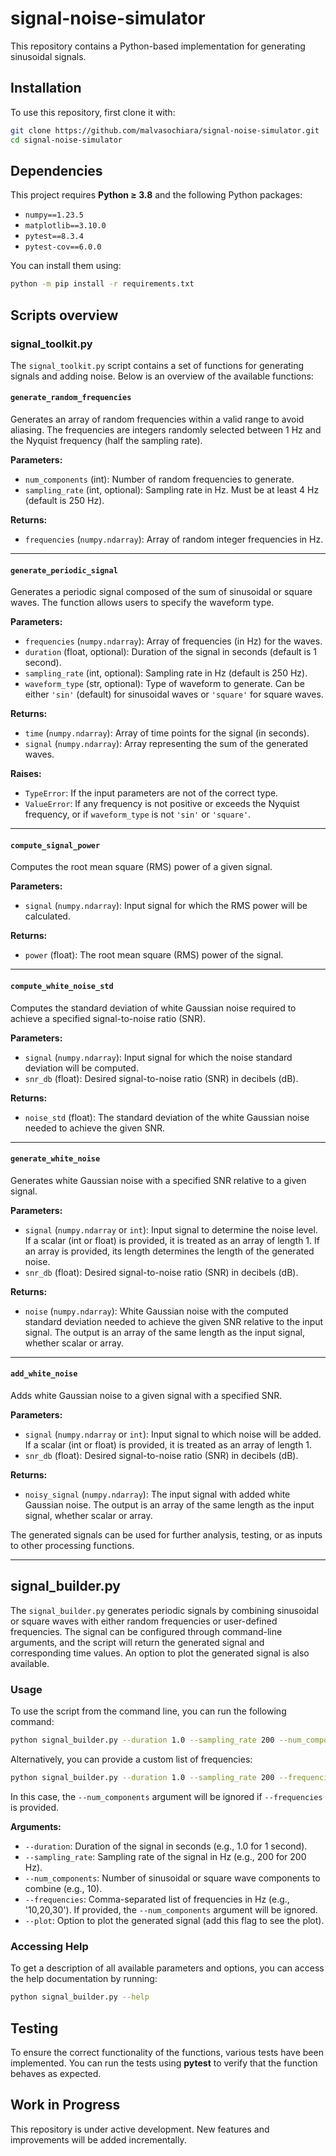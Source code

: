 # signal-noise-simulator

This repository contains a Python-based implementation for generating sinusoidal signals.

## Installation

To use this repository, first clone it with:

```bash
git clone https://github.com/malvasochiara/signal-noise-simulator.git
cd signal-noise-simulator
```

## Dependencies

This project requires **Python ≥ 3.8** and the following Python packages:

- `numpy==1.23.5`
- `matplotlib==3.10.0`
- `pytest==8.3.4`
- `pytest-cov==6.0.0`

You can install them using:

```bash
python -m pip install -r requirements.txt
```

## Scripts overview

### signal_toolkit.py

The `signal_toolkit.py` script contains a set of functions for generating signals and adding noise. Below is an overview of the available functions:

#### `generate_random_frequencies`
Generates an array of random frequencies within a valid range to avoid aliasing. The frequencies are integers randomly selected between 1 Hz and the Nyquist frequency (half the sampling rate).

**Parameters:**
- `num_components` (int): Number of random frequencies to generate.
- `sampling_rate` (int, optional): Sampling rate in Hz. Must be at least 4 Hz (default is 250 Hz).

**Returns:**
- `frequencies` (`numpy.ndarray`): Array of random integer frequencies in Hz.

---

#### `generate_periodic_signal`
Generates a periodic signal composed of the sum of sinusoidal or square waves. The function allows users to specify the waveform type.

**Parameters:**
- `frequencies` (`numpy.ndarray`): Array of frequencies (in Hz) for the waves.
- `duration` (float, optional): Duration of the signal in seconds (default is 1 second).
- `sampling_rate` (int, optional): Sampling rate in Hz (default is 250 Hz).
- `waveform_type` (str, optional): Type of waveform to generate. Can be either `'sin'` (default) for sinusoidal waves or `'square'` for square waves.

**Returns:**
- `time` (`numpy.ndarray`): Array of time points for the signal (in seconds).
- `signal` (`numpy.ndarray`): Array representing the sum of the generated waves.

**Raises:**
- `TypeError`: If the input parameters are not of the correct type.
- `ValueError`: If any frequency is not positive or exceeds the Nyquist frequency, or if `waveform_type` is not `'sin'` or `'square'`.

---

#### `compute_signal_power`
Computes the root mean square (RMS) power of a given signal.

**Parameters:**
- `signal` (`numpy.ndarray`): Input signal for which the RMS power will be calculated.

**Returns:**
- `power` (float): The root mean square (RMS) power of the signal.

---

#### `compute_white_noise_std`
Computes the standard deviation of white Gaussian noise required to achieve a specified signal-to-noise ratio (SNR).

**Parameters:**
- `signal` (`numpy.ndarray`): Input signal for which the noise standard deviation will be computed.
- `snr_db` (float): Desired signal-to-noise ratio (SNR) in decibels (dB).

**Returns:**
- `noise_std` (float): The standard deviation of the white Gaussian noise needed to achieve the given SNR.

---

#### `generate_white_noise`
Generates white Gaussian noise with a specified SNR relative to a given signal.

**Parameters:**
- `signal` (`numpy.ndarray` or `int`): Input signal to determine the noise level. If a scalar (int or float) is provided, it is treated as an array of length 1. If an array is provided, its length determines the length of the generated noise.
- `snr_db` (float): Desired signal-to-noise ratio (SNR) in decibels (dB).

**Returns:**
- `noise` (`numpy.ndarray`): White Gaussian noise with the computed standard deviation needed to achieve the given SNR relative to the input signal. The output is an array of the same length as the input signal, whether scalar or array.

---

#### `add_white_noise`
Adds white Gaussian noise to a given signal with a specified SNR.

**Parameters:**
- `signal` (`numpy.ndarray` or `int`): Input signal to which noise will be added. If a scalar (int or float) is provided, it is treated as an array of length 1.
- `snr_db` (float): Desired signal-to-noise ratio (SNR) in decibels (dB).

**Returns:**
- `noisy_signal` (`numpy.ndarray`): The input signal with added white Gaussian noise. The output is an array of the same length as the input signal, whether scalar or array.

The generated signals can be used for further analysis, testing, or as inputs to other processing functions.

---

## signal_builder.py

The `signal_builder.py`  generates periodic signals by combining sinusoidal or square waves with either random frequencies or user-defined frequencies. The signal can be configured through command-line arguments, and the script will return the generated signal and corresponding time values. An option to plot the generated signal is also available.

### Usage

To use the script from the command line, you can run the following command:

```bash
python signal_builder.py --duration 1.0 --sampling_rate 200 --num_components 10 --plot
```

Alternatively, you can provide a custom list of frequencies:

```bash
python signal_builder.py --duration 1.0 --sampling_rate 200 --frequencies 10,20,30 --plot
```
In this case, the `--num_components` argument will be ignored if `--frequencies` is provided.

**Arguments:**
- `--duration`: Duration of the signal in seconds (e.g., 1.0 for 1 second).
- `--sampling_rate`: Sampling rate of the signal in Hz (e.g., 200 for 200 Hz).
- `--num_components`: Number of sinusoidal or square wave components to combine (e.g., 10).
- `--frequencies`: Comma-separated list of frequencies in Hz (e.g., '10,20,30'). If provided, the `--num_components` argument will be ignored.
- `--plot`: Option to plot the generated signal (add this flag to see the plot).

### Accessing Help
To get a description of all available parameters and options, you can access the help documentation by running:

```bash
python signal_builder.py --help
```

## Testing

To ensure the correct functionality of the functions, various tests have been implemented. You can run the tests using **pytest** to verify that the function behaves as expected.

## Work in Progress

This repository is under active development. New features and improvements will be added incrementally.